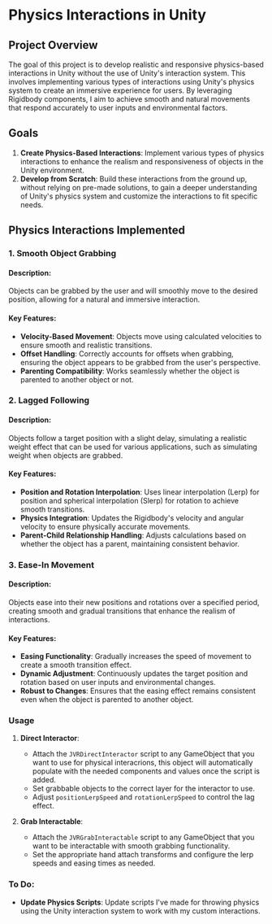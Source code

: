 # Physics Interactions in Unity

## Project Overview

The goal of this project is to develop realistic and responsive physics-based interactions in Unity without the use of Unity's interaction system. This involves implementing various types of interactions using Unity's physics system to create an immersive experience for users. By leveraging Rigidbody components, I aim to achieve smooth and natural movements that respond accurately to user inputs and environmental factors.

## Goals

1. **Create Physics-Based Interactions**: Implement various types of physics interactions to enhance the realism and responsiveness of objects in the Unity environment.
2. **Develop from Scratch**: Build these interactions from the ground up, without relying on pre-made solutions, to gain a deeper understanding of Unity's physics system and customize the interactions to fit specific needs.

## Physics Interactions Implemented

### 1. Smooth Object Grabbing

#### Description:
Objects can be grabbed by the user and will smoothly move to the desired position, allowing for a natural and immersive interaction.

#### Key Features:
- **Velocity-Based Movement**: Objects move using calculated velocities to ensure smooth and realistic transitions.
- **Offset Handling**: Correctly accounts for offsets when grabbing, ensuring the object appears to be grabbed from the user's perspective.
- **Parenting Compatibility**: Works seamlessly whether the object is parented to another object or not.

### 2. Lagged Following

#### Description:
Objects follow a target position with a slight delay, simulating a realistic weight effect that can be used for various applications, such as simulating weight when objects are grabbed.

#### Key Features:
- **Position and Rotation Interpolation**: Uses linear interpolation (Lerp) for position and spherical interpolation (Slerp) for rotation to achieve smooth transitions.
- **Physics Integration**: Updates the Rigidbody's velocity and angular velocity to ensure physically accurate movements.
- **Parent-Child Relationship Handling**: Adjusts calculations based on whether the object has a parent, maintaining consistent behavior.

### 3. Ease-In Movement

#### Description:
Objects ease into their new positions and rotations over a specified period, creating smooth and gradual transitions that enhance the realism of interactions.

#### Key Features:
- **Easing Functionality**: Gradually increases the speed of movement to create a smooth transition effect.
- **Dynamic Adjustment**: Continuously updates the target position and rotation based on user inputs and environmental changes.
- **Robust to Changes**: Ensures that the easing effect remains consistent even when the object is parented to another object.

### Usage

1. **Direct Interactor**:
    - Attach the `JVRDirectInteractor` script to any GameObject that you want to use for physical interacrions, this object will automatically populate with the needed components and values once the script is added.
    - Set grabbable objects to the correct layer for the interactor to use.
    - Adjust `positionLerpSpeed` and `rotationLerpSpeed` to control the lag effect.

2. **Grab Interactable**:
    - Attach the `JVRGrabInteractable` script to any GameObject that you want to be interactable with smooth grabbing functionality.
    - Set the appropriate hand attach transforms and configure the lerp speeds and easing times as needed.

### To Do:
- **Update Physics Scripts**: Update scripts I've made for throwing physics using the Unity interaction system to work with my custom interactions.